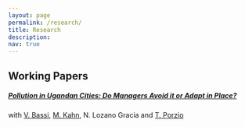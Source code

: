 ```yaml
---
layout: page
permalink: /research/
title: Research
description: 
nav: true
---
```


## Working Papers


##### [Pollution in Ugandan Cities: Do Managers Avoid it or Adapt in Place?](/assets/pdf/Pollution.pdf) 

with [V. Bassi](http://www.vittoriobassi.com/), 
[M. Kahn](https://sites.google.com/site/mek1966/), 
N. Lozano Gracia and 
[T. Porzio](https://sites.google.com/view/tommaso-porzio/home)

